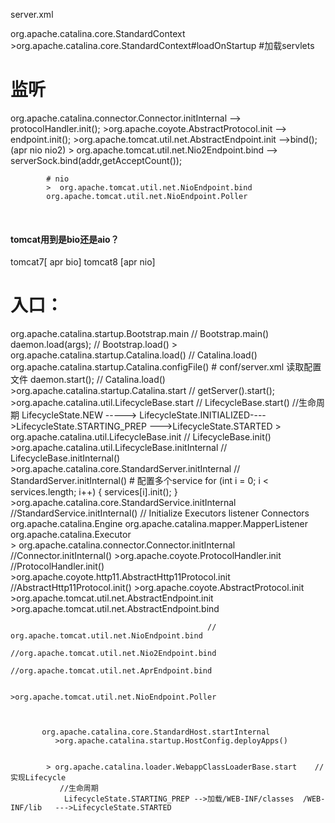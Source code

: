 

server.xml

<Context path="/tl" docBase="E:\tl"/>


org.apache.catalina.core.StandardContext
    >org.apache.catalina.core.StandardContext#loadOnStartup     #加载servlets


# 监听
org.apache.catalina.connector.Connector.initInternal    --> protocolHandler.init();
    >org.apache.coyote.AbstractProtocol.init    --> endpoint.init();
        >org.apache.tomcat.util.net.AbstractEndpoint.init   -->bind();   (apr nio nio2)
	        >	org.apache.tomcat.util.net.Nio2Endpoint.bind  --> serverSock.bind(addr,getAcceptCount());
            
            # nio  
            >  org.apache.tomcat.util.net.NioEndpoint.bind 
            org.apache.tomcat.util.net.NioEndpoint.Poller
​	

####  tomcat用到是bio还是aio？

tomcat7[ apr bio]  tomcat8 [apr nio]




# 入口：
org.apache.catalina.startup.Bootstrap.main        // Bootstrap.main()
    daemon.load(args);                                  //  Bootstrap.load()
        > org.apache.catalina.startup.Catalina.load()       //  Catalina.load() 
            org.apache.catalina.startup.Catalina.configFile()    # conf/server.xml  读取配置文件
    daemon.start();                                       //  Catalina.load() 
        >org.apache.catalina.startup.Catalina.start         //  getServer().start();  
            >org.apache.catalina.util.LifecycleBase.start      //  LifecycleBase.start()
                //生命周期  LifecycleState.NEW -----> LifecycleState.INITIALIZED---->LifecycleState.STARTING_PREP
                    --->LifecycleState.STARTED
                 > org.apache.catalina.util.LifecycleBase.init               // LifecycleBase.init()
                    >org.apache.catalina.util.LifecycleBase.initInternal     //  LifecycleBase.initInternal()
                        >org.apache.catalina.core.StandardServer.initInternal   // StandardServer.initInternal()
                             # 配置多个service
                            for (int i = 0; i < services.length; i++) {
                                    services[i].init();
                                }
                            >org.apache.catalina.core.StandardService.initInternal  //StandardService.initInternal()
                            //  Initialize  Executors   listener  Connectors   
                                 org.apache.catalina.Engine
                               org.apache.catalina.mapper.MapperListener  
                               org.apache.catalina.Executor                      
                            > org.apache.catalina.connector.Connector.initInternal  //Connector.initInternal()
                                >org.apache.coyote.ProtocolHandler.init             //ProtocolHandler.init()
                                    >org.apache.coyote.http11.AbstractHttp11Protocol.init      //AbstractHttp11Protocol.init()
                                        >org.apache.coyote.AbstractProtocol.init
                                            >org.apache.tomcat.util.net.AbstractEndpoint.init
                                                >org.apache.tomcat.util.net.AbstractEndpoint.bind
                                                
                                                // org.apache.tomcat.util.net.NioEndpoint.bind
                                                //org.apache.tomcat.util.net.Nio2Endpoint.bind
                                                //org.apache.tomcat.util.net.AprEndpoint.bind
                                                
                                                    >org.apache.tomcat.util.net.NioEndpoint.Poller
                 
                 
                 
           org.apache.catalina.core.StandardHost.startInternal      
              >org.apache.catalina.startup.HostConfig.deployApps()     
                 
                            
            > org.apache.catalina.loader.WebappClassLoaderBase.start    // 实现Lifecycle  
               //生命周期  
                LifecycleState.STARTING_PREP -->加载/WEB-INF/classes  /WEB-INF/lib   --->LifecycleState.STARTED



